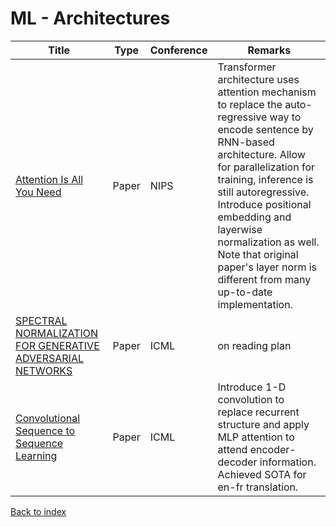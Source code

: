 # ML - Architectures
|Title|Type|Conference|Remarks
|--|--|--|--|
|[Attention Is All You Need](https://arxiv.org/abs/1706.03762)|Paper|NIPS|Transformer architecture uses attention mechanism to replace the auto-regressive way to encode sentence by RNN-based architecture. Allow for parallelization for training, inference is still autoregressive. Introduce positional embedding and layerwise normalization as well. Note that original paper's layer norm is different from many up-to-date implementation. |
|[SPECTRAL NORMALIZATION FOR GENERATIVE ADVERSARIAL NETWORKS](https://arxiv.org/pdf/1802.05957.pdf)|Paper|ICML|on reading plan|
|[Convolutional Sequence to Sequence Learning](https://arxiv.org/pdf/1705.03122.pdf)|Paper|ICML|Introduce 1-D convolution to replace recurrent structure and apply MLP  attention to attend encoder-decoder information. Achieved SOTA for en-fr translation.|


[Back to index](../README.md)